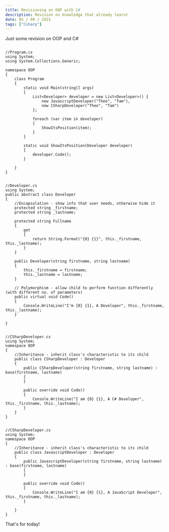 ```yaml
---
title: Revisioning on OOP with C#
description: Revision on knowledge that already learnt
date: 05 / 09 / 2021
tags: ["Csharp"]
---
```


Just some revision on OOP and C#

<pre><code class="language-csharp">
//Program.cs
using System;
using System.Collections.Generic;

namespace OOP
{
    class Program
    {
        static void Main(string[] args)
        {
            List&lt;Developer&gt; developer = new List&lt;Developer&gt;() { 
                new JavascriptDeveloper("Theo", "Tam"), 
                new CSharpDeveloper("Theo", "Tam") 
            };

            foreach (var item in developer)
            {
                ShowItsPosition(item);
            }
        }

        static void ShowItsPosition(Developer developer)
        {
            developer.Code();
        }

    }
}
</code></pre>

<pre><code class="language-csharp">
//Developer.cs
using System;
public abstract class Developer
{
    //Encapsulation - show info that user needs, otherwise hide it
    protected string _firstname;
    protected string _lastname;

    protected string Fullname
    {
        get
        {
            return String.Format("{0} {1}", this._firstname, this._lastname);
        }
    }

    public Developer(string firstname, string lastname)
    {
        this._firstname = firstname;
        this._lastname = lastname;
    }

    // Polymorphism - allow child to perform function differently (with different no. of parameters)
    public virtual void Code()
    {
        Console.WriteLine("I'm {0} {1}, A Developer", this._firstname, this._lastname);
    }

}
</code></pre>

<pre><code class="language-csharp">
//CSharpDeveloper.cs
using System;
namespace OOP
{
    //Inheritance - inherit class's characteristic to its child
    public class CSharpDeveloper : Developer
    {
        public CSharpDeveloper(string firstname, string lastname) : base(firstname, lastname)
        {
        }

        public override void Code()
        {
            Console.WriteLine("I am {0} {1}, A C# Developer", this._firstname, this._lastname);
        }
    }
}
</code></pre>

<pre><code class="language-csharp">
//CSharpDeveloper.cs
using System;
namespace OOP
{
    //Inheritance - inherit class's characteristic to its child
    public class JavascriptDeveloper : Developer
    {
        public JavascriptDeveloper(string firstname, string lastname) : base(firstname, lastname)
        {
        }

        public override void Code()
        {
            Console.WriteLine("I am {0} {1}, A JavaScript Developer", this._firstname, this._lastname);
        }

    }
}
</code></pre>

That's for today!
